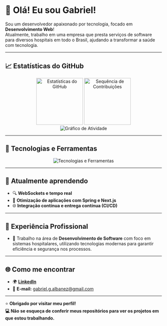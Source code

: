 # 👋 Olá! Eu sou Gabriel!

Sou um desenvolvedor apaixonado por tecnologia, focado em **Desenvolvimento Web**!  
Atualmente, trabalho em uma empresa que presta serviços de software para diversos hospitais em todo o Brasil, ajudando a transformar a saúde com tecnologia.

---

## 📈 Estatísticas do GitHub
<div align="center">
  <img src="https://github-readme-stats.vercel.app/api?username=GabrielAlbanez&show_icons=true&theme=radical" alt="Estatísticas do GitHub" height="150">
  <img src="https://github-readme-streak-stats.herokuapp.com/?user=GabrielAlbanez&theme=radical" alt="Sequência de Contribuições" height="150">
</div>

<div align="center">
  <img src="https://github-readme-activity-graph.vercel.app/graph?username=GabrielAlbanez&theme=github" alt="Gráfico de Atividade">
</div>

---

## 🔧 Tecnologias e Ferramentas

<div align="center">
  <img src="https://skillicons.dev/icons?i=python,java,javascript,typescript,react,nextjs,tailwind,html,css,php,spring,postgresql,docker,git,postman,websocket&theme=dark" alt="Tecnologias e Ferramentas">
</div>

---

## 🌱 Atualmente aprendendo
- 🔍 **WebSockets e tempo real**  
- 🚀 **Otimização de aplicações com Spring e Next.js**  
- 🌐 **Integração contínua e entrega contínua (CI/CD)**  

---

## 💼 Experiência Profissional
- 🏢 Trabalho na área de **Desenvolvimento de Software** com foco em sistemas hospitalares, utilizando tecnologias modernas para garantir eficiência e segurança nos processos.

---

## 🌐 Como me encontrar

- 🌍 [**LinkedIn**](https://www.linkedin.com/in/gabriel-albanez)  
- 📧 **E-mail:** [gabriel.g.albanez@gmail.com](mailto:gabriel.g.albanez@gmail.com)  

---

⭐ **Obrigado por visitar meu perfil!**  
**💻 Não se esqueça de conferir meus repositórios para ver os projetos em que estou trabalhando.**

